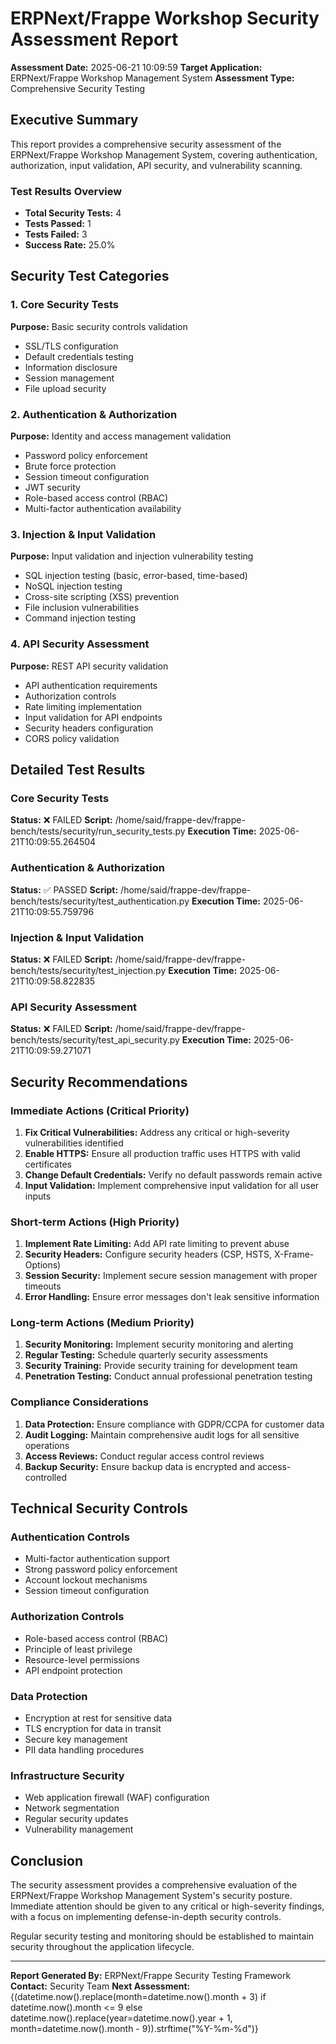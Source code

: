 # ERPNext/Frappe Workshop Security Assessment Report

**Assessment Date:** 2025-06-21 10:09:59
**Target Application:** ERPNext/Frappe Workshop Management System
**Assessment Type:** Comprehensive Security Testing

## Executive Summary

This report provides a comprehensive security assessment of the ERPNext/Frappe Workshop Management System, covering authentication, authorization, input validation, API security, and vulnerability scanning.

### Test Results Overview

- **Total Security Tests:** 4
- **Tests Passed:** 1
- **Tests Failed:** 3
- **Success Rate:** 25.0%

## Security Test Categories

### 1. Core Security Tests
**Purpose:** Basic security controls validation
- SSL/TLS configuration
- Default credentials testing
- Information disclosure
- Session management
- File upload security

### 2. Authentication & Authorization
**Purpose:** Identity and access management validation
- Password policy enforcement
- Brute force protection
- Session timeout configuration
- JWT security
- Role-based access control (RBAC)
- Multi-factor authentication availability

### 3. Injection & Input Validation
**Purpose:** Input validation and injection vulnerability testing
- SQL injection testing (basic, error-based, time-based)
- NoSQL injection testing
- Cross-site scripting (XSS) prevention
- File inclusion vulnerabilities
- Command injection testing

### 4. API Security Assessment
**Purpose:** REST API security validation
- API authentication requirements
- Authorization controls
- Rate limiting implementation
- Input validation for API endpoints
- Security headers configuration
- CORS policy validation

## Detailed Test Results


### Core Security Tests
**Status:** ❌ FAILED
**Script:** /home/said/frappe-dev/frappe-bench/tests/security/run_security_tests.py
**Execution Time:** 2025-06-21T10:09:55.264504


### Authentication & Authorization
**Status:** ✅ PASSED
**Script:** /home/said/frappe-dev/frappe-bench/tests/security/test_authentication.py
**Execution Time:** 2025-06-21T10:09:55.759796


### Injection & Input Validation
**Status:** ❌ FAILED
**Script:** /home/said/frappe-dev/frappe-bench/tests/security/test_injection.py
**Execution Time:** 2025-06-21T10:09:58.822835


### API Security Assessment
**Status:** ❌ FAILED
**Script:** /home/said/frappe-dev/frappe-bench/tests/security/test_api_security.py
**Execution Time:** 2025-06-21T10:09:59.271071


## Security Recommendations

### Immediate Actions (Critical Priority)
1. **Fix Critical Vulnerabilities:** Address any critical or high-severity vulnerabilities identified
2. **Enable HTTPS:** Ensure all production traffic uses HTTPS with valid certificates
3. **Change Default Credentials:** Verify no default passwords remain active
4. **Input Validation:** Implement comprehensive input validation for all user inputs

### Short-term Actions (High Priority)
1. **Implement Rate Limiting:** Add API rate limiting to prevent abuse
2. **Security Headers:** Configure security headers (CSP, HSTS, X-Frame-Options)
3. **Session Security:** Implement secure session management with proper timeouts
4. **Error Handling:** Ensure error messages don't leak sensitive information

### Long-term Actions (Medium Priority)
1. **Security Monitoring:** Implement security monitoring and alerting
2. **Regular Testing:** Schedule quarterly security assessments
3. **Security Training:** Provide security training for development team
4. **Penetration Testing:** Conduct annual professional penetration testing

### Compliance Considerations
1. **Data Protection:** Ensure compliance with GDPR/CCPA for customer data
2. **Audit Logging:** Maintain comprehensive audit logs for all sensitive operations
3. **Access Reviews:** Conduct regular access control reviews
4. **Backup Security:** Ensure backup data is encrypted and access-controlled

## Technical Security Controls

### Authentication Controls
- Multi-factor authentication support
- Strong password policy enforcement
- Account lockout mechanisms
- Session timeout configuration

### Authorization Controls
- Role-based access control (RBAC)
- Principle of least privilege
- Resource-level permissions
- API endpoint protection

### Data Protection
- Encryption at rest for sensitive data
- TLS encryption for data in transit
- Secure key management
- PII data handling procedures

### Infrastructure Security
- Web application firewall (WAF) configuration
- Network segmentation
- Regular security updates
- Vulnerability management

## Conclusion

The security assessment provides a comprehensive evaluation of the ERPNext/Frappe Workshop Management System's security posture. Immediate attention should be given to any critical or high-severity findings, with a focus on implementing defense-in-depth security controls.

Regular security testing and monitoring should be established to maintain security throughout the application lifecycle.

---
**Report Generated By:** ERPNext/Frappe Security Testing Framework
**Contact:** Security Team
**Next Assessment:** {(datetime.now().replace(month=datetime.now().month + 3) if datetime.now().month <= 9 else datetime.now().replace(year=datetime.now().year + 1, month=datetime.now().month - 9)).strftime("%Y-%m-%d")}
